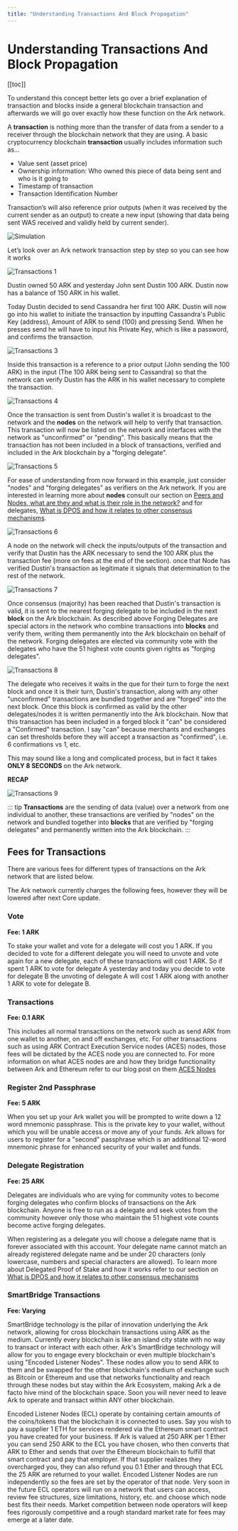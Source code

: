 ```yaml
---
title: "Understanding Transactions And Block Propagation"
---
```


# Understanding Transactions And Block Propagation

[[toc]]

To understand this concept better lets go over a brief explanation of transaction and blocks inside a general blockchain transaction and afterwards we will go over exactly how these function on the Ark network.

A **transaction** is nothing more than the transfer of data from a sender to a receiver through the blockchain network that they are using.   A basic cryptocurrency blockchain **transaction** usually includes information such as...

* Value sent (asset price)
* Ownership information: Who owned this piece of data being sent and who is it going to
* Timestamp of transaction
* Transaction Identification Number

Transaction’s will also reference prior outputs (when it was received by the current sender as an output) to create a new input (showing that data being sent WAS received and validly held by current sender).

![Simulation](./assets/understanding-transactions-and-block-propagation/simulation.gif)

Let’s look over an Ark network transaction step by step so you can see how it works

![Transactions 1](./assets/understanding-transactions-and-block-propagation/Transactions_01.png)

Dustin owned 50 ARK and yesterday John sent Dustin 100 ARK.  Dustin now has a balance of 150 ARK in his wallet.

Today Dustin decided to send Cassandra her first 100 ARK.   Dustin will now go into his wallet to initiate the transaction by inputting Cassandra's Public Key (address), Amount of ARK to send (100) and pressing Send.  When he presses send he will have to input his Private Key, which is like a password, and confirms the transaction.

![Transactions 3](./assets/understanding-transactions-and-block-propagation/Transactions_03.png)

Inside this transaction is a reference to a prior output (John sending the 100 ARK) in the input (The 100 ARK being sent to Cassandra) so that the network can verify Dustin has the ARK in his wallet necessary to complete the transaction.

![Transactions 4](./assets/understanding-transactions-and-block-propagation/Transactions_04.png)

Once the transaction is sent from Dustin's wallet it is broadcast to the network and the **nodes** on the network will help to verify that transaction. This transaction will now be listed on the network and interfaces with the network as "unconfirmed" or "pending".  This basically means that the transaction has not been included in a block of transactions, verified and included in the Ark blockchain by a "forging delegate".

![Transactions 5](./assets/understanding-transactions-and-block-propagation/Transactions_05.png)

For ease of understanding from now forward in this example, just consider "nodes" and "forging delegates" as verifiers on the Ark network.  If you are interested in learning more about **nodes** consult our section on [Peers and Nodes, what are they and what is their role in the network?](http://www.ark.io/) and for delegates, [What is DPOS and how it relates to other consensus mechanisms](/introduction/ark/what-is-delegated-proof-of-stake).

![Transactions 6](./assets/understanding-transactions-and-block-propagation/Transactions_06.png)

A node on the network will check the inputs/outputs of the transaction and verify that Dustin has the ARK necessary to send the 100 ARK plus the transaction fee (more on fees at the end of the section).  once that Node has verified Dustin's transaction as legitimate it signals that determination to the rest of the network.

![Transactions 7](./assets/understanding-transactions-and-block-propagation/Transactions_07.png)

Once consensus (majority) has been reached that Dustin's transaction is valid, it is sent to the nearest forging delegate to be included in the next **block** on the Ark blockchain.  As described above Forging Delegates are special actors in the network who combine transactions into **blocks** and verify them, writing them permanently into the Ark blockchain on behalf of the network.  Forging delegates are elected via community vote with the delegates who have the 51 highest vote counts given rights as "forging delegates".

![Transactions 8](./assets/understanding-transactions-and-block-propagation/Transactions_08.png)

The delegate who receives it waits in the que for their turn to forge the next block and once it is their turn, Dustin's transaction, along with any other "unconfirmed" transactions are bundled together and are "forged" into the next block.  Once this block is confirmed as valid by the other delegates/nodes it is written permanently into the Ark blockchain.  Now that this transaction has been included in a forged block it "can" be considered a "Confirmed" transaction.  I say "can" because merchants and exchanges can set thresholds before they will accept a transaction as "confirmed", i.e.  6 confirmations vs 1, etc.

This may sound like a long and complicated process, but in fact it takes **ONLY 8 SECONDS** on the Ark network.

**RECAP**

![Transactions 9](./assets/understanding-transactions-and-block-propagation/Transactions_09.png)

::: tip
**Transactions** are the sending of data (value) over a network from one individual to another, these transactions are verified by "nodes" on the network and bundled together into **blocks** that are verified by "forging delegates" and permanently written into the Ark blockchain.
:::

## Fees for Transactions

There are various fees for different types of transactions on the Ark network that are listed below.

The Ark network currently charges  the following fees, however they will be lowered after next Core update.

### Vote

**Fee: 1 ARK**

To stake your wallet and vote for a delegate will cost you 1 ARK. If you decided to vote for a different delegate you will need to unvote and vote again for a new delegate, each of these transactions will cost 1 ARK.   So if spent 1 ARK to vote for delegate A yesterday and today you decide to vote for delegate B the unvoting of delegate A will cost 1 ARK along with another 1 ARK to vote for delegate B.

### Transactions

**Fee: 0.1 ARK**

This includes all normal transactions on the network such as send ARK from one wallet to another, on and off exchanges, etc.  For other transactions such as using ARK Contract Execution Service nodes (ACES) nodes, those fees will be dictated by the ACES node you are connected to.  For more information on what ACES nodes are and how they bridge functionality between Ark and Ethereum refer to our blog post on them [ACES Nodes](http://www.blog.ark.io/aces-ark-contract-excution-services-d6924486b8c5)

### Register 2nd Passphrase

**Fee: 5 ARK**

When you set up your Ark wallet you will be prompted to write down a 12 word mnemonic passphrase.  This is the private key to your wallet, without which you will be unable access or move any of your funds.  Ark allows for users to register for a "second" passphrase which is an additional 12-word mnemonic phrase for enhanced security of your wallet and funds.

### Delegate Registration

**Fee: 25 ARK**

Delegates are individuals who are vying for community votes to become forging delegates who confirm blocks of transactions on the Ark blockchain.  Anyone is free to run as a delegate and seek votes from the community however only those who maintain the 51 highest vote counts become active forging delegates.

When registering as a delegate you will choose a delegate name that is forever associated with this account.  Your delegate name cannot match an already registered delegate name and be under 20 characters (only lowercase, numbers and special characters are allowed).  To learn more about Delegated Proof of Stake and how it works refer to our section on [What is DPOS and how it relates to other consensus mechanisms](/introduction/ark/what-is-delegated-proof-of-stake.html)

### SmartBridge Transactions

**Fee: Varying**

SmartBridge technology is the pillar of innovation underlying the Ark network, allowing for cross blockchain transactions using ARK as the medium.  Currently every blockchain is like an island city state with no way to transact or interact with each other. Ark's SmartBridge technology will allow for you to engage every blockchain or even multiple blockchain's using "Encoded Listener Nodes".  These nodes allow you to send ARK to them and be swapped for the other blockchain's medium of exchange such as Bitcoin or Ethereum and use that networks functionality and reach through these nodes but stay within the Ark Ecosystem, making Ark a de facto hive mind of the blockchain space.  Soon you will never need to leave Ark to operate and transact within ANY other blockchain.

Encoded Listener Nodes (ECL) operate by containing certain amounts of the coins/tokens that the blockchain it is connected to uses.  Say you wish to pay a supplier 1 ETH for services rendered via the Ethereum smart contract you have created for your business.  If Ark is valued at 250 ARK per 1 Ether you can send 250 ARK to the ECL you have chosen, who then converts that ARK to Ether and sends that over the Ethereum blockchain to fulfill that smart contract and pay that employer.  If that supplier realizes they overcharged you, they can also refund you 0.1 Ether and through that ECL the 25 ARK are returned to your wallet.  Encoded Listener Nodes are run independently so the fees are set by the operator of that node.  Very soon in the future ECL operators will run on a network that users can access, review fee structures, size limitations, history, etc. and choose which node best fits their needs.  Market competition between node operators will keep fees rigorously competitive and a rough standard market rate for fees may emerge at a later date.

